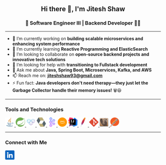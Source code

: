 <h2 align="center">Hi there 👋️, I'm Jitesh Shaw</h2>
<h3 align="center">🚀 Software Engineer III | Backend Developer 👨‍💻</h3>

---

- 🔭 I’m currently working on **building scalable microservices and enhancing system performance**
- 🌱 I’m currently learning **Reactive Programming and ElasticSearch**
- 👯 I’m looking to collaborate on **open-source backend projects and innovative tech solutions**
- 🤔 I’m looking for help with **transitioning to Fullstack development**
- 💬 Ask me about **Java, Spring Boot, Microservices, Kafka, and AWS**
- 📫 Reach me on: **jiteshshaw93@gmail.com**
- ⚡ Fun fact: **Java developers don't need therapy—they just let the Garbage Collector handle their memory
  issues!** 🗑️😆

---

<h3>Tools and Technologies</h3>
<p align="left"> 
  <a href="https://www.java.com" target="_blank" rel="noreferrer"> 
    <img src="/resources/java.png" alt="java" width="30" height="30"/> 
  </a> 
  <a href="https://spring.io/" target="_blank" rel="noreferrer"> 
    <img src="/resources/spring.svg" alt="spring" width="30" height="30"/> 
  </a> 
  <a href="https://microservices.io/" target="_blank" rel="noreferrer"> 
    <img src="/resources/microservices.png" alt="microservices" width="30" height="30"/> 
  </a> 
  <a href="https://hibernate.org/" target="_blank" rel="noreferrer"> 
    <img src="/resources/hibernate.svg" alt="hibernate" width="30" height="30"/> 
  </a> 
  <a href="https://kafka.apache.org/" target="_blank" rel="noreferrer"> 
    <img src="/resources/kafka.svg" alt="kafka" width="30" height="30"/> 
  </a>
  <a href="https://aws.amazon.com/" target="_blank" rel="noreferrer"> 
    <img src="/resources/aws.svg" alt="aws" width="30" height="30"/> 
  </a>
  <a href="https://www.jetbrains.com/idea/" target="_blank" rel="noreferrer"> 
    <img src="/resources/intellij-idea.svg" alt="aws" width="30" height="30"/> 
  </a>
  <a href="https://maven.apache.org/" target="_blank" rel="noreferrer"> 
    <img src="/resources/maven.svg" alt="aws" width="30" height="30"/> 
  </a>
  <a href="https://git-scm.com/" target="_blank" rel="noreferrer"> 
    <img src="/resources/git.svg" alt="aws" width="30" height="30"/> 
  </a>
  <a href="https://dbeaver.io/" target="_blank" rel="noreferrer"> 
    <img src="/resources/dbeaver.svg" alt="aws" width="30" height="30"/> 
  </a>
  <a href="https://www.postman.com/" target="_blank" rel="noreferrer"> 
    <img src="/resources/postman.svg" alt="aws" width="30" height="30"/> 
  </a>

---

<h3>Connect with Me</h3>
<a align="center" href="https://linkedin.com/in/jiteshshaw/" target="blank"><img align="center" src="/resources/linkedin.png" alt="in/jiteshshaw/" height="30" width="30" /></a>
